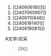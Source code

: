 1. [[2406061803]]
2. [[2407060907]]
3. [[2406110848]]
4. [[2406181401]]
5. [[2406190815]]

#文学/尼采 
>[[N]]
